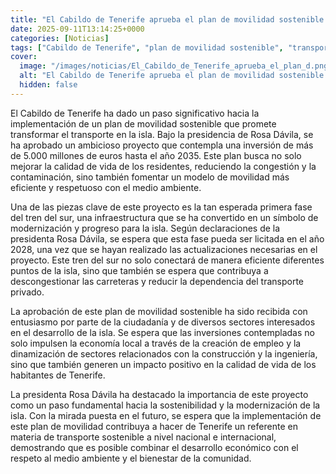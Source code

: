 ```yaml
---
title: "El Cabildo de Tenerife aprueba el plan de movilidad sostenible que incluye más de 5.000 millones de inversión hasta 2035"
date: 2025-09-11T13:14:25+0000
categories: [Noticias]
tags: ["Cabildo de Tenerife", "plan de movilidad sostenible", "transporte en la isla", "tren del sur", "movilidad eficiente", "desarrollo económico", "transporte sostenible."]
cover:
  image: "/images/noticias/El_Cabildo_de_Tenerife_aprueba_el_plan_d.png"
  alt: "El Cabildo de Tenerife aprueba el plan de movilidad sostenible que incluye más de 5.000 millones de inversión hasta 2035"
  hidden: false
---
```


El Cabildo de Tenerife ha dado un paso significativo hacia la implementación de un plan de movilidad sostenible que promete transformar el transporte en la isla. Bajo la presidencia de Rosa Dávila, se ha aprobado un ambicioso proyecto que contempla una inversión de más de 5.000 millones de euros hasta el año 2035. Este plan busca no solo mejorar la calidad de vida de los residentes, reduciendo la congestión y la contaminación, sino también fomentar un modelo de movilidad más eficiente y respetuoso con el medio ambiente.

Una de las piezas clave de este proyecto es la tan esperada primera fase del tren del sur, una infraestructura que se ha convertido en un símbolo de modernización y progreso para la isla. Según declaraciones de la presidenta Rosa Dávila, se espera que esta fase pueda ser licitada en el año 2028, una vez que se hayan realizado las actualizaciones necesarias en el proyecto. Este tren del sur no solo conectará de manera eficiente diferentes puntos de la isla, sino que también se espera que contribuya a descongestionar las carreteras y reducir la dependencia del transporte privado.

La aprobación de este plan de movilidad sostenible ha sido recibida con entusiasmo por parte de la ciudadanía y de diversos sectores interesados en el desarrollo de la isla. Se espera que las inversiones contempladas no solo impulsen la economía local a través de la creación de empleo y la dinamización de sectores relacionados con la construcción y la ingeniería, sino que también generen un impacto positivo en la calidad de vida de los habitantes de Tenerife.

La presidenta Rosa Dávila ha destacado la importancia de este proyecto como un paso fundamental hacia la sostenibilidad y la modernización de la isla. Con la mirada puesta en el futuro, se espera que la implementación de este plan de movilidad contribuya a hacer de Tenerife un referente en materia de transporte sostenible a nivel nacional e internacional, demostrando que es posible combinar el desarrollo económico con el respeto al medio ambiente y el bienestar de la comunidad.
